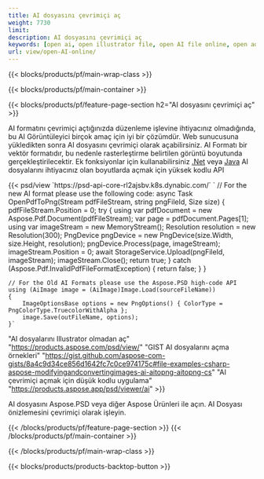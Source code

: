 ```yaml
---
title: AI dosyasını çevrimiçi aç
weight: 7730
limit: 
description: AI dosyasını çevrimiçi aç
keywords: [open ai, open illustrator file, open AI file online, open adobe illustrator, preview of ai file, ai format open]
url: view/open-AI-online/
---
```


{{< blocks/products/pf/main-wrap-class >}}


{{< blocks/products/pf/main-container >}}

{{< blocks/products/pf/feature-page-section h2="AI dosyasını çevrimiçi aç" >}}
<p>AI formatını çevrimiçi açtığınızda düzenleme işlevine ihtiyacınız olmadığında, bu AI Görüntüleyici birçok amaç için iyi bir çözümdür. Web sunucusuna yükledikten sonra AI dosyasını çevrimiçi olarak açabilirsiniz. AI Formatı bir vektör formatıdır, bu nedenle rasterleştirme belirtilen görüntü boyutunda gerçekleştirilecektir. Ek fonksiyonlar için kullanabilirsiniz <a href="/psd/net">.Net</a> veya <a href="/psd/java">Java</a> AI dosyalarını ihtiyacınız olan boyutlarda açmak için yüksek kodlu API</p>
{{< psd/view `https://psd-api-core-rl2ajsbv.k8s.dynabic.com/` 
`	// For the new AI format please use the following code:
	async Task<bool> OpenPdfToPng(Stream pdfFileStream, string pngFileId, Size size)
	{
		pdfFileStream.Position = 0;
		try
		{
			using var pdfDocument = new Aspose.Pdf.Document(pdfFileStream);
			var page = pdfDocument.Pages[1];
			using var imageStream = new MemoryStream();
			Resolution resolution = new Resolution(300);
			PngDevice pngDevice = new PngDevice(size.Width, size.Height, resolution);
			pngDevice.Process(page, imageStream);
			imageStream.Position = 0;
			await StorageService.Upload(pngFileId, imageStream);
			imageStream.Close();
			return true;
		}
		catch (Aspose.Pdf.InvalidPdfFileFormatException)
		{
			return false;
		}
	}
	
	// For the Old AI Formats please use the Aspose.PSD high-code API
	using (AiImage image = (AiImage)Image.Load(sourceFileName))
	{
		ImageOptionsBase options = new PngOptions() { ColorType = PngColorType.TruecolorWithAlpha };
		image.Save(outFileName, options);
	}` 
"AI dosyalarını Illustrator olmadan aç" "https://products.aspose.com/psd/view/" 
"GIST AI dosyalarını açma örnekleri" "https://gist.github.com/aspose-com-gists/8a4c9d34ce856d1642fc7c0ce974175c#file-examples-csharp-aspose-modifyingandconvertingimages-ai-aitopng-aitopng-cs" 
"AI çevrimiçi açmak için düşük kodlu uygulama" "https://products.aspose.app/psd/viewer/ai" >}}
<p>AI dosyasını Aspose.PSD veya diğer Aspose Ürünleri ile açın. AI Dosyası önizlemesini çevrimiçi olarak işleyin.</p>
{{< /blocks/products/pf/feature-page-section >}}
{{< /blocks/products/pf/main-container >}}


{{< /blocks/products/pf/main-wrap-class >}}

{{< blocks/products/products-backtop-button >}}
